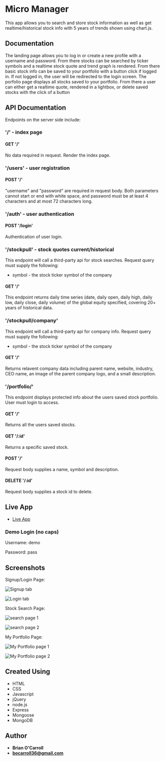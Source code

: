# Micro Manager

This app allows you to search and store stock information as well as get realtime/historical stock info 
with 5 years of trends shown using chart.js.

## Documentation
The landing page allows you to log in or create a new profile with a username and password. From there 
stocks can be searched by ticker symbols and a realtime stock quote and trend graph is rendered. From there
basic stock info can be saved to your portfolio with a button click if logged in. If not logged in, the user
will be redirected to the login screen. The porfolio page displays all stocks saved to your portfolio. From there
a user can either get a realtime quote, rendered in a lightbox, or delete saved stocks with the click of a button

## API Documentation
Endpoints on the server side include:
### '/' - index page
#### GET '/'
No data required in request. Render the index page.
### '/users' - user registration
#### POST '/'
"username" and "password" are required in request body. Both parameters cannot start or end with white space, and password must be at least 4 characters and at most 72 characters long.
### '/auth' - user authentication
#### POST '/login'
Authentication of user login.
### '/stockpull' - stock quotes current/historical
This endpoint will call a third-party api for stock searches. 
Request query must supply the following:

* symbol - the stock ticker symbol of the company

#### GET '/'
This endpoint returns daily time series (date, daily open, daily high, daily low, daily close, daily volume) of the global equity specified, covering 20+ years of historical data.
### '/stockpull/company'
This endpoint will call a third-party api for company info. 
Request query must supply the following:

* symbol - the stock ticker symbol of the company

#### GET '/'
Returns relavent company data including parent name, website, industry, CEO name, an image of the parent company logo, and a small description.
### '/portfolio/'
This endpoint displays protected info about the users saved stock portfolio. User must login to access.
#### GET '/'
Returns all the users saved stocks.
#### GET '/:id'
Returns a specific saved stock.
#### POST '/'
Request body supplies a name, symbol and description.
#### DELETE '/:id'
Request body supplies a stock id to delete.

## Live App 

- [Live App](https://micro-manager.brianocarroll.dev)

### Demo Login (no caps)

Username: demo

Password: pass

## Screenshots
Signup/Login Page:

![Signup tab](images/signup.png)

![Login tab](images/login.png)

Stock Search Page:

![search page 1](images/stocksearch1.png)

![search page 2](images/stocksearch2.png)

My Portfolio Page:

![My Portfolio page 1](images/myportfolio1.png)

![My Portfolio page 2](images/myportfolio2.png)

## Created Using

* HTML
* CSS
* Javascript
* jQuery
* node.js
* Express
* Mongoose
* MongoDB


## Author

* **Brian O'Carroll** 
* **bocarroll36@gmail.com**
